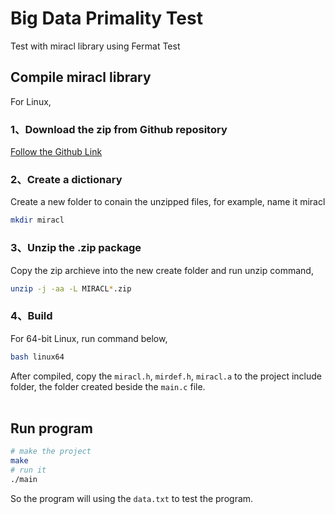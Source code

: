 # Big Data Primality Test
Test with miracl library using Fermat Test

## Compile miracl library

For Linux,

### 1、Download the zip from Github repository

[Follow the Github Link](https://github.com/miracl/MIRACL)

### 2、Create a dictionary

Create a new folder to conain the unzipped files, for example, name it miracl
```bash
mkdir miracl
```
### 3、Unzip the .zip package
Copy the zip archieve into the new create folder and run unzip command,
```bash
unzip -j -aa -L MIRACL*.zip
```
### 4、Build 

For 64-bit Linux, run command below,
```bash
bash linux64
```




After compiled, copy the `miracl.h`, `mirdef.h`, `miracl.a` to the project include folder, the folder created beside the `main.c` file.
<br></br>
## Run program

```bash
# make the project
make
# run it
./main
```

So the program will using the `data.txt` to test the program.


